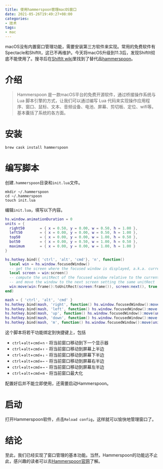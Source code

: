```yaml
---
title: 使用hammerspoon管理macOS窗口
date: 2021-05-26T19:49:27+08:00
categories:
- 技术
tags:
- mac
---
```


macOS没有内置窗口管理功能，需要安装第三方软件来实现。常用的免费软件有Spectacle和ShiftIt，这已不再维护。今天将macOS升级到11.3后，发现ShiftIt彻底不能使用了。搜寻后在[ShiftIt wiki](https://github.com/fikovnik/ShiftIt/wiki/The-Hammerspoon-Alternative)里找到了替代品[hammerspoon](http://www.hammerspoon.org/)。

# 介绍

> Hammerspoon 是一款macOS平台的免费开源软件，通过桥接操作系统与 Lua 脚本引擎的方式，让我们可以通过编写 Lua 代码来实现操作应用程序、窗口、鼠标、文本、音频设备、电池、屏幕、剪切板、定位、wifi等。基本囊括了系统的各方面。

# 安装

```
brew cask install hammerspoon
```

# 编写脚本

创建`.hammerspoon`目录和`init.lua`文件。

```
mkdir ~/.hammerspoon
cd ~/.hammerspoon
touch init.lua
```

编辑`init.lua`，填写以下内容。

```lua
hs.window.animationDuration = 0
units = {
  right50       = { x = 0.50, y = 0.00, w = 0.50, h = 1.00 },
  left50        = { x = 0.00, y = 0.00, w = 0.50, h = 1.00 },
  top50         = { x = 0.00, y = 0.00, w = 1.00, h = 0.50 },
  bot50         = { x = 0.00, y = 0.50, w = 1.00, h = 0.50 },
  maximum       = { x = 0.00, y = 0.00, w = 1.00, h = 1.00 }
}

hs.hotkey.bind({ 'ctrl', 'alt', 'cmd'}, 'n', function()
  local win = hs.window.focusedWindow()
  -- get the screen where the focused window is displayed, a.k.a. current screen
  local screen = win:screen()
  -- compute the unitRect of the focused window relative to the current screen
  -- and move the window to the next screen setting the same unitRect
  win:move(win:frame():toUnitRect(screen:frame()), screen:next(), true, 0)
end)

mash = { 'ctrl', 'alt', 'cmd' }
hs.hotkey.bind(mash, 'right', function() hs.window.focusedWindow():move(units.right50, nil, true) end)
hs.hotkey.bind(mash, 'left', function() hs.window.focusedWindow():move(units.left50, nil, true) end)
hs.hotkey.bind(mash, 'up', function() hs.window.focusedWindow():move(units.top50, nil, true) end)
hs.hotkey.bind(mash, 'down', function() hs.window.focusedWindow():move(units.bot50, nil, true) end)
hs.hotkey.bind(mash, 'm', function() hs.window.focusedWindow():move(units.maximum, nil, true) end)
```

这个脚本将若干功能绑定到快捷键上，包括

- `ctrl`+`alt`+`cmd`+`n` - 将当前窗口移动到下一个显示器
- `ctrl`+`alt`+`cmd`+`↑` - 将当前窗口移动到屏幕上半边
- `ctrl`+`alt`+`cmd`+`↓` - 将当前窗口移动到屏幕下半边
- `ctrl`+`alt`+`cmd`+`←` - 将当前窗口移动到屏幕右半边
- `ctrl`+`alt`+`cmd`+`→` - 将当前窗口移动到屏幕左半边
- `ctrl`+`alt`+`cmd`+`m` - 将当前窗口最大化

配置好后并不能立即使用，还需要启动Hammerspoon。

# 启动

打开Hammerspoon软件，点击`Reload config`，这样就可以愉快地管理窗口了。

# 结论

至此，我们已经实现了窗口管理的基本功能。当然，Hammerspoon的功能远不止此，感兴趣的读者可以去[Hammerspoon官网](http://www.hammerspoon.org/)了解。

